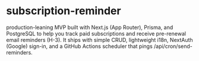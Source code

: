 # subscription-reminder
production-leaning MVP built with Next.js (App Router), Prisma, and PostgreSQL to help you track paid subscriptions and receive pre-renewal email reminders (H-3). It ships with simple CRUD, lightweight i18n, NextAuth (Google) sign-in, and a GitHub Actions scheduler that pings /api/cron/send-reminders.
